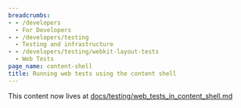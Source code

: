 ```yaml
---
breadcrumbs:
- - /developers
  - For Developers
- - /developers/testing
  - Testing and infrastructure
- - /developers/testing/webkit-layout-tests
  - Web Tests
page_name: content-shell
title: Running web tests using the content shell
---
```


This content now lives at
[docs/testing/web_tests_in_content_shell.md](https://chromium.googlesource.com/chromium/src/+/HEAD/docs/testing/web_tests_in_content_shell.md)
